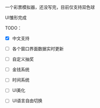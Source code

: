 一个彩票模拟器，还没写完，目前仅支持双色球


UI雏形完成

TODO：


- [x] 中文支持

- [ ] 各个窗口界面数据实时更新

- [ ] 自定义抽奖

- [ ] 金钱系统

- [ ] 时间系统

- [ ] UI美化
- [ ] UI语言自由切换
